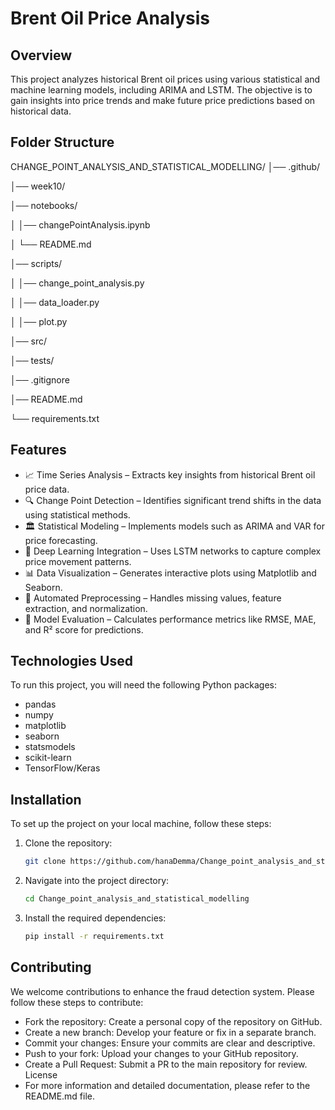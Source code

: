 # Brent Oil Price Analysis

## Overview

This project analyzes historical Brent oil prices using various statistical and machine learning models, including ARIMA and LSTM. The objective is to gain insights into price trends and make future price predictions based on historical data.

## Folder Structure 

CHANGE_POINT_ANALYSIS_AND_STATISTICAL_MODELLING/
│── .github/

│── week10/

│── notebooks/

│   │── changePointAnalysis.ipynb

│   └── README.md

│── scripts/

│   │── change_point_analysis.py

│   │── data_loader.py

│   │── plot.py

│── src/

│── tests/

│── .gitignore

│── README.md

└── requirements.txt

## Features

- 📈 Time Series Analysis – Extracts key insights from historical Brent oil price data.
- 🔍 Change Point Detection – Identifies significant trend shifts in the data using statistical methods.
- 🏛 Statistical Modeling – Implements models such as ARIMA and VAR for price forecasting.
- 🤖 Deep Learning Integration – Uses LSTM networks to capture complex price movement patterns.
- 📊 Data Visualization – Generates interactive plots using Matplotlib and Seaborn.
- 🔄 Automated Preprocessing – Handles missing values, feature extraction, and normalization.
- 📡 Model Evaluation – Calculates performance metrics like RMSE, MAE, and R² score for predictions.

## Technologies Used

To run this project, you will need the following Python packages:

* pandas
* numpy
* matplotlib
* seaborn
* statsmodels
* scikit-learn
* TensorFlow/Keras



## Installation

To set up the project on your local machine, follow these steps:


1. Clone the repository:
   ```bash
   git clone https://github.com/hanaDemma/Change_point_analysis_and_statistical_modelling-
2. Navigate into the project directory:
   ```bash
   cd Change_point_analysis_and_statistical_modelling

3. Install the required dependencies:
   ```bash
   pip install -r requirements.txt


## Contributing

We welcome contributions to enhance the fraud detection system. Please follow these steps to contribute:

   - Fork the repository: Create a personal copy of the repository on GitHub.
   - Create a new branch: Develop your feature or fix in a separate branch.
   - Commit your changes: Ensure your commits are clear and descriptive.
   - Push to your fork: Upload your changes to your GitHub repository.
   - Create a Pull Request: Submit a PR to the main repository for review.
   License
   - For more information and detailed documentation, please refer to the README.md file.